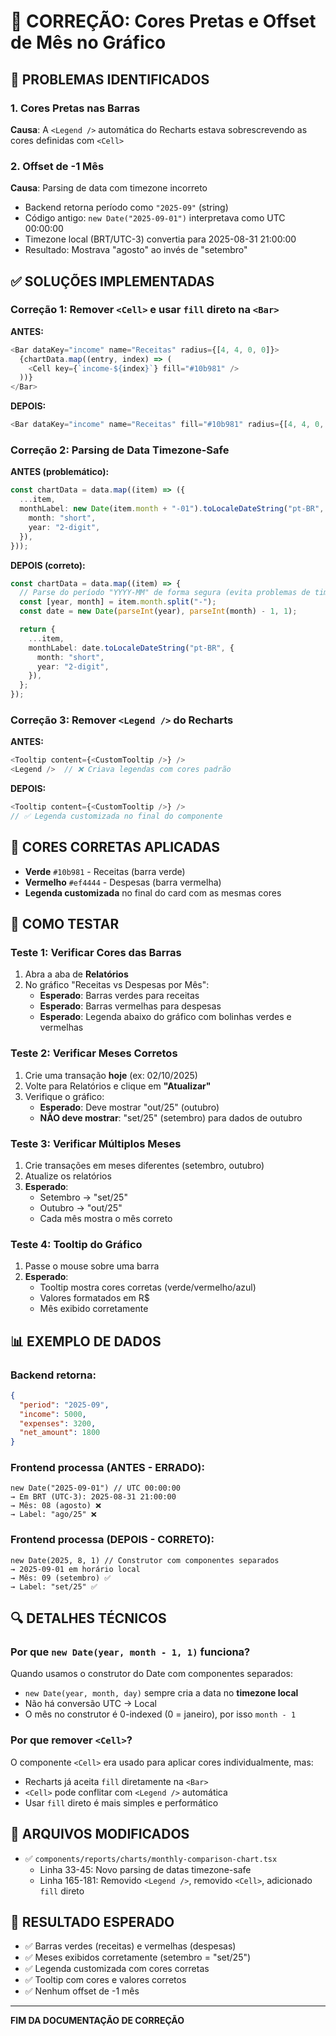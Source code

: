 # 🔧 CORREÇÃO: Cores Pretas e Offset de Mês no Gráfico

## 🚨 PROBLEMAS IDENTIFICADOS

### 1. Cores Pretas nas Barras

**Causa**: A `<Legend />` automática do Recharts estava sobrescrevendo as cores definidas com `<Cell>`

### 2. Offset de -1 Mês

**Causa**: Parsing de data com timezone incorreto

- Backend retorna período como `"2025-09"` (string)
- Código antigo: `new Date("2025-09-01")` interpretava como UTC 00:00:00
- Timezone local (BRT/UTC-3) convertia para 2025-08-31 21:00:00
- Resultado: Mostrava "agosto" ao invés de "setembro"

## ✅ SOLUÇÕES IMPLEMENTADAS

### Correção 1: Remover `<Cell>` e usar `fill` direto na `<Bar>`

**ANTES:**

```typescript
<Bar dataKey="income" name="Receitas" radius={[4, 4, 0, 0]}>
  {chartData.map((entry, index) => (
    <Cell key={`income-${index}`} fill="#10b981" />
  ))}
</Bar>
```

**DEPOIS:**

```typescript
<Bar dataKey="income" name="Receitas" fill="#10b981" radius={[4, 4, 0, 0]} />
```

### Correção 2: Parsing de Data Timezone-Safe

**ANTES (problemático):**

```typescript
const chartData = data.map((item) => ({
  ...item,
  monthLabel: new Date(item.month + "-01").toLocaleDateString("pt-BR", {
    month: "short",
    year: "2-digit",
  }),
}));
```

**DEPOIS (correto):**

```typescript
const chartData = data.map((item) => {
  // Parse do período "YYYY-MM" de forma segura (evita problemas de timezone)
  const [year, month] = item.month.split("-");
  const date = new Date(parseInt(year), parseInt(month) - 1, 1);

  return {
    ...item,
    monthLabel: date.toLocaleDateString("pt-BR", {
      month: "short",
      year: "2-digit",
    }),
  };
});
```

### Correção 3: Remover `<Legend />` do Recharts

**ANTES:**

```typescript
<Tooltip content={<CustomTooltip />} />
<Legend />  // ❌ Criava legendas com cores padrão
```

**DEPOIS:**

```typescript
<Tooltip content={<CustomTooltip />} />
// ✅ Legenda customizada no final do componente
```

## 🎨 CORES CORRETAS APLICADAS

- **Verde** `#10b981` - Receitas (barra verde)
- **Vermelho** `#ef4444` - Despesas (barra vermelha)
- **Legenda customizada** no final do card com as mesmas cores

## 🧪 COMO TESTAR

### Teste 1: Verificar Cores das Barras

1. Abra a aba de **Relatórios**
2. No gráfico "Receitas vs Despesas por Mês":
   - **Esperado**: Barras verdes para receitas
   - **Esperado**: Barras vermelhas para despesas
   - **Esperado**: Legenda abaixo do gráfico com bolinhas verdes e vermelhas

### Teste 2: Verificar Meses Corretos

1. Crie uma transação **hoje** (ex: 02/10/2025)
2. Volte para Relatórios e clique em **"Atualizar"**
3. Verifique o gráfico:
   - **Esperado**: Deve mostrar "out/25" (outubro)
   - **NÃO deve mostrar**: "set/25" (setembro) para dados de outubro

### Teste 3: Verificar Múltiplos Meses

1. Crie transações em meses diferentes (setembro, outubro)
2. Atualize os relatórios
3. **Esperado**:
   - Setembro → "set/25"
   - Outubro → "out/25"
   - Cada mês mostra o mês correto

### Teste 4: Tooltip do Gráfico

1. Passe o mouse sobre uma barra
2. **Esperado**:
   - Tooltip mostra cores corretas (verde/vermelho/azul)
   - Valores formatados em R$
   - Mês exibido corretamente

## 📊 EXEMPLO DE DADOS

### Backend retorna:

```json
{
  "period": "2025-09",
  "income": 5000,
  "expenses": 3200,
  "net_amount": 1800
}
```

### Frontend processa (ANTES - ERRADO):

```
new Date("2025-09-01") // UTC 00:00:00
→ Em BRT (UTC-3): 2025-08-31 21:00:00
→ Mês: 08 (agosto) ❌
→ Label: "ago/25" ❌
```

### Frontend processa (DEPOIS - CORRETO):

```
new Date(2025, 8, 1) // Construtor com componentes separados
→ 2025-09-01 em horário local
→ Mês: 09 (setembro) ✅
→ Label: "set/25" ✅
```

## 🔍 DETALHES TÉCNICOS

### Por que `new Date(year, month - 1, 1)` funciona?

Quando usamos o construtor do Date com componentes separados:

- `new Date(year, month, day)` sempre cria a data no **timezone local**
- Não há conversão UTC → Local
- O mês no construtor é 0-indexed (0 = janeiro), por isso `month - 1`

### Por que remover `<Cell>`?

O componente `<Cell>` era usado para aplicar cores individualmente, mas:

- Recharts já aceita `fill` diretamente na `<Bar>`
- `<Cell>` pode conflitar com `<Legend />` automática
- Usar `fill` direto é mais simples e performático

## 📝 ARQUIVOS MODIFICADOS

- ✅ `components/reports/charts/monthly-comparison-chart.tsx`
  - Linha 33-45: Novo parsing de datas timezone-safe
  - Linha 165-181: Removido `<Legend />`, removido `<Cell>`, adicionado `fill` direto

## 🎯 RESULTADO ESPERADO

- ✅ Barras verdes (receitas) e vermelhas (despesas)
- ✅ Meses exibidos corretamente (setembro = "set/25")
- ✅ Legenda customizada com cores corretas
- ✅ Tooltip com cores e valores corretos
- ✅ Nenhum offset de -1 mês

---

**FIM DA DOCUMENTAÇÃO DE CORREÇÃO**



